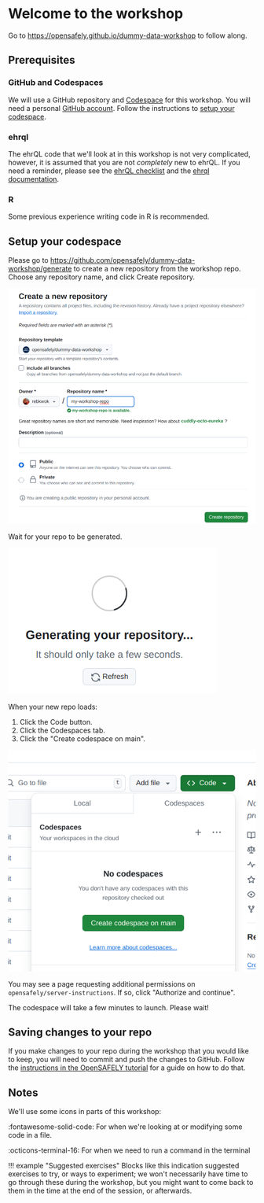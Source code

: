 # Welcome to the workshop

Go to <https://opensafely.github.io/dummy-data-workshop> to follow along.

## Prerequisites

### GitHub and Codespaces

We will use a GitHub repository and [Codespace](https://github.com/features/codespaces)
for this workshop. You will need a personal [GitHub account](https://github.com). Follow the instructions
to [setup your codespace](#setup-your-codespace).

### ehrql 
The ehrQL code that we'll look at in this workshop is not very complicated,
however, it is assumed that you are not *completely* new to ehrQL. If you
need a reminder, please see the [ehrQL checklist](https://docs.opensafely.org/ehrql/reference/cheatsheet) and the 
[ehrql documentation](https://docs.opensafely.org/ehrql).

### R
Some previous experience writing code in R is recommended.


## Setup your codespace

Please go to <https://github.com/opensafely/dummy-data-workshop/generate> to create a new repository from
the workshop repo. Choose any repository name, and click Create repository. 

![Create repo](images/create_repo_from_template.png)

Wait for your repo to be generated.

![Generating repo page](images/generating_repo.png)


When your new repo loads:

1. Click the Code button.
1. Click the Codespaces tab.
1. Click the "Create codespace on main".

![Create codespace button](images/create_codespace_btn.png)

You may see a page requesting additional permissions on `opensafely/server-instructions`. If so, click "Authorize and continue".

The codespace will take a few minutes to launch. Please wait!

## Saving changes to your repo

If you make changes to your repo during the workshop that you would like to keep, you
will need to commit and push the changes to GitHub.  Follow the [instructions in the
OpenSAFELY tutorial](https://docs.opensafely.org/getting-started/tutorial/publish-the-changes-to-github/)
for a guide on how to do that.

## Notes

We'll use some icons in parts of this workshop:

:fontawesome-solid-code: For when we're looking at or modifying some code in a file.

:octicons-terminal-16: For when we need to run a command in the terminal

!!! example "Suggested exercises"
    Blocks like this indication suggested exercises to try, or ways to experiment; we won't
    necessarily have time to go through these during the workshop, but you might want
    to come back to them in the time at the end of the session, or afterwards.
